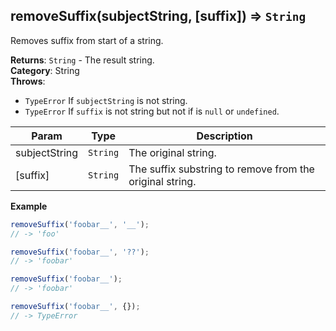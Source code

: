 <a name="removeSuffix"></a>

## removeSuffix(subjectString, [suffix]) ⇒ <code>String</code>
Removes suffix from start of a string.

**Returns**: <code>String</code> - The result string.  
**Category**: String  
**Throws**:

- <code>TypeError</code> If `subjectString` is not string.
- <code>TypeError</code> If `suffix` is not string but not if is  `null` or `undefined`.


| Param | Type | Description |
| --- | --- | --- |
| subjectString | <code>String</code> | The original string. |
| [suffix] | <code>String</code> | The suffix substring to remove from the original string. |

**Example**  
```js
removeSuffix('foobar__', '__');
// -> 'foo'

removeSuffix('foobar__', '??');
// -> 'foobar'

removeSuffix('foobar__');
// -> 'foobar'

removeSuffix('foobar__', {});
// -> TypeError
```
